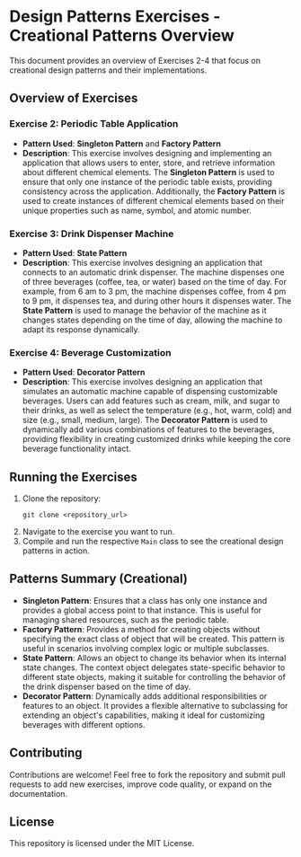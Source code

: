 # Design Patterns Exercises - Creational Patterns Overview

This document provides an overview of Exercises 2-4 that focus on creational design patterns and their implementations.

## Overview of Exercises

### Exercise 2: Periodic Table Application

- **Pattern Used**: **Singleton Pattern** and **Factory Pattern**
- **Description**: This exercise involves designing and implementing an application that allows users to enter, store, and retrieve information about different chemical elements. The **Singleton Pattern** is used to ensure that only one instance of the periodic table exists, providing consistency across the application. Additionally, the **Factory Pattern** is used to create instances of different chemical elements based on their unique properties such as name, symbol, and atomic number.

### Exercise 3: Drink Dispenser Machine

- **Pattern Used**: **State Pattern**
- **Description**: This exercise involves designing an application that connects to an automatic drink dispenser. The machine dispenses one of three beverages (coffee, tea, or water) based on the time of day. For example, from 6 am to 3 pm, the machine dispenses coffee, from 4 pm to 9 pm, it dispenses tea, and during other hours it dispenses water. The **State Pattern** is used to manage the behavior of the machine as it changes states depending on the time of day, allowing the machine to adapt its response dynamically.

### Exercise 4: Beverage Customization

- **Pattern Used**: **Decorator Pattern**
- **Description**: This exercise involves designing an application that simulates an automatic machine capable of dispensing customizable beverages. Users can add features such as cream, milk, and sugar to their drinks, as well as select the temperature (e.g., hot, warm, cold) and size (e.g., small, medium, large). The **Decorator Pattern** is used to dynamically add various combinations of features to the beverages, providing flexibility in creating customized drinks while keeping the core beverage functionality intact.

## Running the Exercises

1. Clone the repository:
   ```
   git clone <repository_url>
   ```
2. Navigate to the exercise you want to run.
3. Compile and run the respective `Main` class to see the creational design patterns in action.

## Patterns Summary (Creational)

- **Singleton Pattern**: Ensures that a class has only one instance and provides a global access point to that instance. This is useful for managing shared resources, such as the periodic table.
- **Factory Pattern**: Provides a method for creating objects without specifying the exact class of object that will be created. This pattern is useful in scenarios involving complex logic or multiple subclasses.
- **State Pattern**: Allows an object to change its behavior when its internal state changes. The context object delegates state-specific behavior to different state objects, making it suitable for controlling the behavior of the drink dispenser based on the time of day.
- **Decorator Pattern**: Dynamically adds additional responsibilities or features to an object. It provides a flexible alternative to subclassing for extending an object's capabilities, making it ideal for customizing beverages with different options.

## Contributing

Contributions are welcome! Feel free to fork the repository and submit pull requests to add new exercises, improve code quality, or expand on the documentation.

## License

This repository is licensed under the MIT License.

